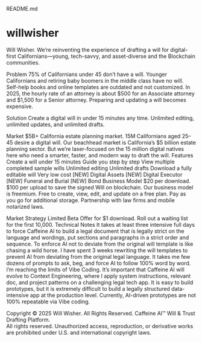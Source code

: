 README.md

# willwisher

Will Wisher. We’re reinventing the experience of drafting a will for digital-first Californians—young, tech-savvy, and asset-diverse and the Blockchain communities.

Problem
75% of Californians under 45 don’t have a will. Younger Californians and retiring baby boomers in the middle class have no will. Self-help books and online templates are outdated and not customized. In 2025, the hourly rate of an attorney is about $500 for an Associate attorney and $1,500 for a Senior attorney. Preparing and updating a will becomes expensive.

Solution
Create a digital will in under 15 minutes any time. Unlimited editing, unlimited updates, and unlimited drafts.

Market
$5B+ California estate planning market. 15M Californians aged 25–45 desire a digital will.
Our beachhead market is California’s $5 billion estate planning sector. But we’re laser-focused on the 15 million digital natives here who need a smarter, faster, and modern way to draft the will.
Features
Create a will under 15 minutes
Guide you step by step
View multiple completed sample wills
Unlimited editing
Unlimited drafts
Download a fully editable will
Very low cost
[NEW] Digital Assets
[NEW] Digital Executor
[NEW] Funeral and Burial
[NEW] Bond
Business Model
$20 per download. $100 per upload to save the signed Will on blockchain. Our business model is freemium. Free to create, view, edit, and update on a free plan. Pay as you go for additional storage. Partnership with law firms and mobile notarized laws.

Market Strategy
Limited Beta Offer for $1 download. Roll out a waiting list for the first 10,000. 
Technical Notes
It takes at least three intensive full days to force Caffeine AI to build a legal document that is legally strict on the language and wordings, put sections and paragraphs in a strict order and sequence. To enforce AI not to deviate from the original will template is like chasing a wild horse. I have spent 3 weeks rewriting the will templates to prevent AI from deviating from the original legal language. It takes me few dozens of prompts to ask, beg, and force AI to follow 100% word by word. I’m reaching the limits of Vibe Coding. It’s important that Caffeine AI will evolve to Context Engineering, where I apply system instructions, relevant doc, and project patterns on a challenging legal tech app. It is easy to build prototypes, but it is extremely difficult to build a legally structured data-intensive app at the production level. Currently, AI-driven prototypes are not 100% repeatable via Vibe coding.

Copyright © 2025 Will Wisher. All Rights Reserved.
Caffeine AI™ Will & Trust Drafting Platform.  
All rights reserved. Unauthorized access, reproduction, or derivative works are prohibited under U.S. and international copyright laws.

